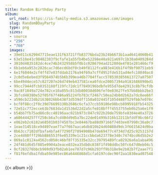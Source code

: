 ```yaml
---
title: Random Birthday Party
album:
  url_root: https://is-family-media.s3.amazonaws.com/images
  slug: RandomBDayParty
  type: png
  sizes:
  - source
  - "256"
  - "768"
  images:
  - 39e011c629047715eae131f63721ffb83776bda23b24b6673b1aad6414060b41
  - 63e518e41c98482383f9cfafe1a55fb4be52298e48a921a697c1b38a0409284d
  - 3810d4835182dc4ce74b3432958b5f0b1c0286794ad21280de4f01e281466cf9
  - 6b1eb6a953c2826cac7d6ecd6bdf0cb49f8112fca983e416b1f4f9bf90751eb9
  - 6e1f6044e2cf4ffd7e03fddab2176a94f69a7cffd952fde531ad4efc10840ac8
  - 2c0d5e6ebed3f9564974b5b6b399ea46b7704ffacc5785303856613727a07507
  - 6be4944ece57c827207e26d749eb437581cea0fdce20057394a9181686890bd1
  - 99cc7944dfcb8353188f119fc72dc1f7849196bdbfe955d7de42913c8b79cfdb
  - 9ac8f1849a724e782ce10a855c813db80038d606fef0e83627fe57bb8bbb2be3
  - 3bfcd48380e52f05f67f486a95224fb783cf2467c50ea24b0d2b62a7dc8ee66f
  - a596cb222db21638026bb438f3d539dff150a032445f105d488f529fbb7e078c
  - bcf0f88cc2f0c39d76699330b2686c6cfa37ccb59186e98bcb8995918fb54325
  - 72e51c772ecce63b7683da1d1536d22d2a5cfe810bfff4553755eb0b25a6e1f9
  - b54bb7fb75ad86c0cc40196aac021b973c047c922b20de759bfe8304e40a3726
  - a686444257ff258cb6a7cd40dd9d5a7bc22de01499b316b12211bfddf9bc66f2
  - e862eb2c6182a68501b0374507bc3e04467ba88d97166f7403ee07998c36a9c7
  - 1eae314518ce9d497eae77a7f667aaca6db810b24d60888d9dc3f6615624d9ba
  - 8b63cc7102dfbafa4bfa477290f27894908b47de69477c4734d7d25c9253157d
  - 2ce4d80fff29bb886553f6e05339e1c21ccbbda623778e340c7474bcd6d5b2e2
  - 069a1c0124a4562cd050c46bf07f35335e32cc39795489fca02926a6a1aba496
  - 24f481d6d5f885e9904a3eace032ea35db0c838f1f498ddbc50fc647d0eb04c5
  - 0cf283276bbcb969d93fb02ab1ee787d7c96b293ff9b318e9e2b82b7f2aae7f1
  - f81f6efdba1fdba59e985ec86a6446868d1cfa6197cdec90f2aa1830ead07548
---
```

{{< album >}}
